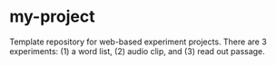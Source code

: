 # my-project
Template repository for web-based experiment projects.
There are 3 experiments: (1) a word list, (2) audio clip, and (3) read out passage. 
